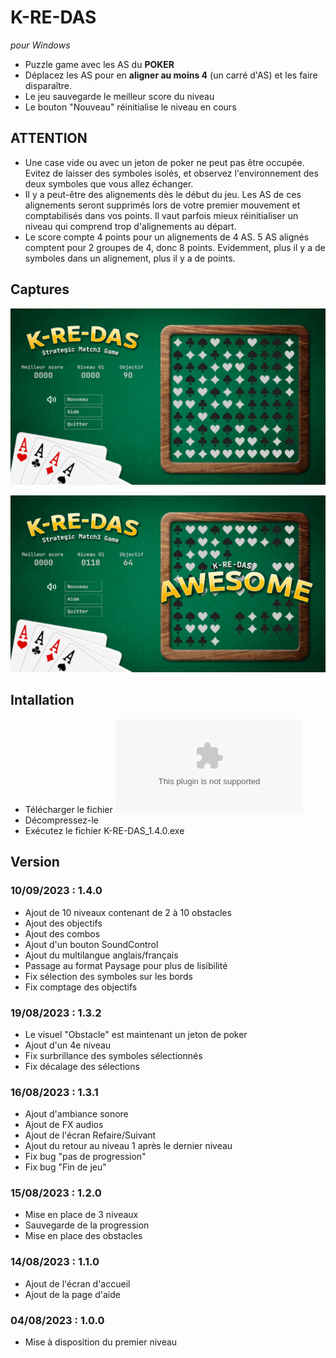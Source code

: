 # K-RE-DAS
*pour Windows*

- Puzzle game avec les AS du **POKER**
- Déplacez les AS pour en **aligner au moins 4** (un carré d'AS) et les faire disparaître.
- Le jeu sauvegarde le meilleur score du niveau
- Le bouton "Nouveau" réinitialise le niveau en cours

## ATTENTION
- Une case vide ou avec un jeton de poker ne peut pas être occupée. Evitez de laisser des symboles isolés, et observez l'environnement des deux symboles que vous allez échanger.
- Il y a peut-être des alignements dès le début du jeu. Les AS de ces alignements seront supprimés lors de votre premier mouvement et comptabilisés dans vos points. Il vaut parfois mieux réinitialiser un niveau qui comprend trop d'alignements au départ.
- Le score compte 4 points pour un alignements de 4 AS. 5 AS alignés comptent pour 2 groupes de 4, donc 8 points. Evidemment, plus il y a de symboles dans un alignement, plus il y a de points.

## Captures
![Accueil](https://github.com/gilforge/K-RE-DAS/blob/master/img/K-RE-DAS_v1.4.0_accueil.png)

![Combo AWESOME](https://github.com/gilforge/K-RE-DAS/blob/master/img/K-RE-DAS_v1.4.0_awesome.png)

## Intallation
- Télécharger le fichier ![K-RE-DAS_win_1.4.0.zip](https://github.com/gilforge/K-RE-DAS/blob/master/K-RE-DAS_win_1.4.0.zip)
- Décompressez-le
- Exécutez le fichier K-RE-DAS_1.4.0.exe

## Version
### 10/09/2023 : 1.4.0
- Ajout de 10 niveaux contenant de 2 à 10 obstacles
- Ajout des objectifs
- Ajout des combos
- Ajout d'un bouton SoundControl
- Ajout du multilangue anglais/français
- Passage au format Paysage pour plus de lisibilité
- Fix sélection des symboles sur les bords
- Fix comptage des objectifs

### 19/08/2023 : 1.3.2
- Le visuel "Obstacle" est maintenant un jeton de poker
- Ajout d'un 4e niveau
- Fix surbrillance des symboles sélectionnés
- Fix décalage des sélections

### 16/08/2023 : 1.3.1
- Ajout d'ambiance sonore
- Ajout de FX audios
- Ajout de l'écran Refaire/Suivant
- Ajout du retour au niveau 1 après le dernier niveau
- Fix bug "pas de progression"
- Fix bug "Fin de jeu"

### 15/08/2023 : 1.2.0
- Mise en place de 3 niveaux
- Sauvegarde de la progression
- Mise en place des obstacles

### 14/08/2023 : 1.1.0
- Ajout de l'écran d'accueil
- Ajout de la page d'aide

### 04/08/2023 : 1.0.0
- Mise à disposition du premier niveau

